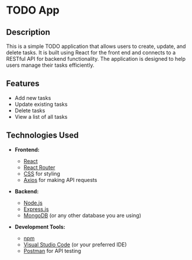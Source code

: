# TODO App

## Description
This is a simple TODO application that allows users to create, update, and delete tasks. It is built using React for the front end and connects to a RESTful API for backend functionality. The application is designed to help users manage their tasks efficiently.

## Features
- Add new tasks
- Update existing tasks
- Delete tasks
- View a list of all tasks

## Technologies Used
- **Frontend:**
  - [React](https://reactjs.org/)
  - [React Router](https://reactrouter.com/)
  - [CSS](https://www.w3.org/Style/CSS/Overview.en.html) for styling
  - [Axios](https://axios-http.com/docs/intro) for making API requests

- **Backend:**
  - [Node.js](https://nodejs.org/)
  - [Express.js](https://expressjs.com/)
  - [MongoDB](https://www.mongodb.com/) (or any other database you are using)
  
- **Development Tools:**
  - [npm](https://www.npmjs.com/)
  - [Visual Studio Code](https://code.visualstudio.com/) (or your preferred IDE)
  - [Postman](https://www.postman.com/) for API testing
